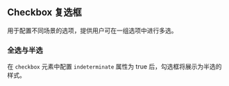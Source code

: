 <div class="demo-header">
<p class="overviewicon">
  <span class="wapi-form-radioboxgroup"/>
</p>

## Checkbox 复选框

<nova-uxlink widget-name="Selectgroup"></nova-uxlink>

用于配置不同场景的选项，提供用户可在一组选项中进行多选。
</div>

### 全选与半选

在 `checkbox` 元素中配置 `indeterminate` 属性为 true 后，勾选框将展示为半选的样式。

<nova-demo-view link="checkbox/indeterminate"></nova-demo-view>

<br>
